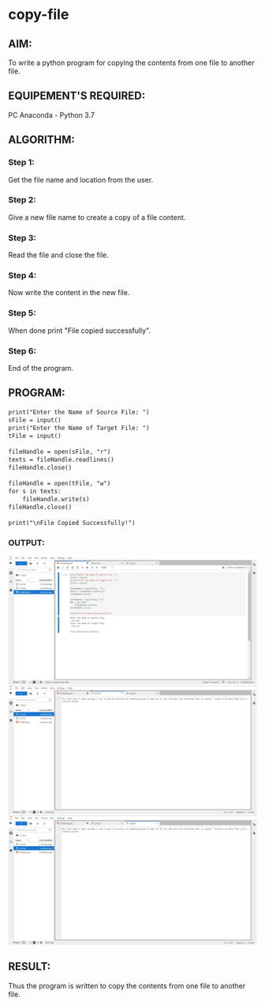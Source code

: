 # copy-file
## AIM:
To write a python program for copying the contents from one file to another file.
## EQUIPEMENT'S REQUIRED: 
PC
Anaconda - Python 3.7
## ALGORITHM: 
### Step 1:
Get the file name and location from the user.

### Step 2: 
Give a new file name to create a copy of a file content.

### Step 3: 
Read the file and close the file.

### Step 4:  
Now write the content in the new file.

### Step 5: 
When done print "File copied successfully".

### Step 6: 
End of the program.

## PROGRAM:
~~~
print("Enter the Name of Source File: ")
sFile = input()
print("Enter the Name of Target File: ")
tFile = input()

fileHandle = open(sFile, "r")
texts = fileHandle.readlines()
fileHandle.close()

fileHandle = open(tFile, "w")
for s in texts:
    fileHandle.write(s)
fileHandle.close()

print("\nFile Copied Successfully!")
~~~
### OUTPUT:
![copy](c1.jpg)
![copy](c2.jpg)
![copy](c3.jpg)
## RESULT:
Thus the program is written to copy the contents from one file to another file.